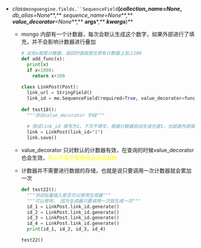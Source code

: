 - *class*`mongoengine.fields.``SequenceField`**(***collection_name=None***,** *db_alias=None***,** *sequence_name=None***,** ***value_decorator**=None***,** **args***,** ***kwargs***)**

  - mongo 内部有一个计数器，每次会默认生成这个数字，如果外部进行了填充，并不会影响计数器进行叠加

    ```python
    # 此处x就是计数器，返回的值就是在原有计数器上加上100
    def add_func(x):
      print(x)
      if x<1000:
        return x+100
      
    class LinkPost(Post):
      link_url = StringField()
      link_id = me.SequenceField(required=True, value_decorator=func)
      
    def test18():
      """测试value_decorator 字段"""
    	
      # 假设link_id 填写为1，下次不填写，根据计数器自动生成也是1，也就是外部填充的值，并不会对计数器产生影响
      link = LinkPost(link_id="1")
      link.save()
    ```

  - value_decorator 只对默认的计数器有效，在查询的时候value_decorator也会生效，<font color=yellow>所以尽量不要使用该装饰函数</font>
  
  - 计数器并不需要进行数据的存储，也就是说只要调用一次计数器就会累加一次
  
    ```python
    def test22():
      """测试批量插入是否可以使用生成器"""
      """可以使用， 因为生成器只要调用一次就生成一次"""
      id_1 = LinkPost.link_id.generate()
      id_2 = LinkPost.link_id.generate()
      id_3 = LinkPost.link_id.generate()
      id_4 = LinkPost.link_id.generate()
      print(id_1, id_2, id_3, id_4)
    
    test22()
    ```

